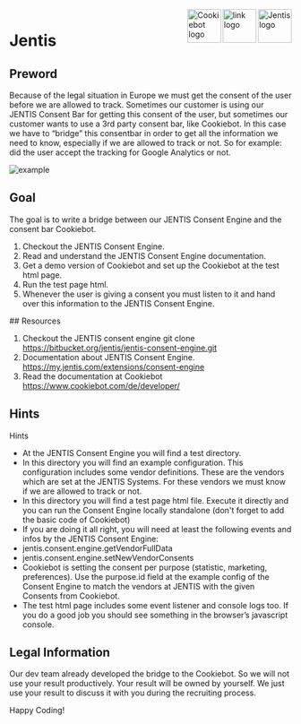 <a href="https://www.jentis.com">
    <img src="https://www.jentis.com//jentis/storage/uploads/2020/08/05/5f2a798bbbc30logo_jentis.svg" alt="Jentis logo" title="Jentis" align="right" height="60" />
</a>
    <a href="#">
    <img src="https://img.pngio.com/hyperlink-link-linkage-icon-png-and-vector-for-free-download-linkage-png-512_512.png" alt="link logo" title="linkage" align="right" height="60" />
    </a>
<a href="https://www.cookiebot.com/en/?gclid=Cj0KCQjwlMaGBhD3ARIsAPvWd6jqzH65-UCA9socldpe5svC6Ai4sBTdVudZn5arqV7ugElu0ByLDEwaAs5FEALw_wcB">
    <img src="https://www.cookiebot.com/img/logo.svg" alt="Cookiebot logo" title="Cookiebot" align="right" height="60" />
</a>



# Jentis
## Preword
Because of the legal situation in Europe we must get the consent of the user before we are allowed to track.
Sometimes our customer is using our JENTIS Consent Bar for getting this consent of the user, but sometimes our
customer wants to use a 3rd party consent bar, like Cookiebot.
In this case we have to “bridge” this consentbar in order to get all the information we need to know, especially if we are
allowed to track or not.
So for example: did the user accept the tracking for Google Analytics or not.
<p align = "centre">
<img src = "https://www.linkpicture.com/q/JenEx.png" alt = "example">
</p>

## Goal
The goal is to write a bridge between our JENTIS Consent Engine and the consent bar Cookiebot.
<ol>
    <li> Checkout the JENTIS Consent Engine.</li>
<li> Read and understand the JENTIS Consent Engine documentation.</li>
<li> Get a demo version of Cookiebot and set up the Cookiebot at the test html page.</li>
<li> Run the test page html.</li>
<li> Whenever the user is giving a consent you must listen to it and hand over this information to the JENTIS
Consent Engine.</li>
</ol>
## Resources

1. Checkout the JENTIS consent engine
git clone https://bitbucket.org/jentis/jentis-consent-engine.git
2. Documentation about JENTIS Consent Engine.
https://my.jentis.com/extensions/consent-engine
3. Read the documentation at Cookiebot
https://www.cookiebot.com/de/developer/
 
## Hints

Hints
<ul>
    <li> At the JENTIS Consent Engine you will find a test directory.</li>
<li> In this directory you will find an example configuration. This configuration includes some vendor definitions.
These are the vendors which are set at the JENTIS Systems. For these vendors we must know if we are
allowed to track or not.</li>
<li> In this directory you will find a test page html file. Execute it directly and you can run the Consent Engine locally
standalone (don't forget to add the basic code of Cookiebot)</li>
<li> If you are doing it all right, you will need at least the following events and infos by the JENTIS Consent Engine: </li>
<li> jentis.consent.engine.getVendorFullData</li>
<li> jentis.consent.engine.setNewVendorConsents</li>
<li> Cookiebot is setting the consent per purpose (statistic, marketing, preferences). Use the purpose.id field at the
example config of the Consent Engine to match the vendors at JENTIS with the given Consents from
Cookiebot.</li>
<li> The test html page includes some event listener and console logs too. If you do a good job you should see
something in the browser’s javascript console.</li>
    </ul>

## Legal Information
Our dev team already developed the bridge to the Cookiebot.
So we will not use your result productively. Your result will be owned by yourself.
We just use your result to discuss it with you during the recruiting process.

<p align = "centre">
Happy Coding!
</p>
